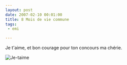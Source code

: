 ```yaml
---
layout: post
date: 2007-02-10 00:01:00
title: 8 Mois de vie commune
tags:
 - emi

---
```


Je t'aime, et bon courage pour ton concours ma chérie.

![Je-taime](/public/images/fpci8jq7.jpg)
